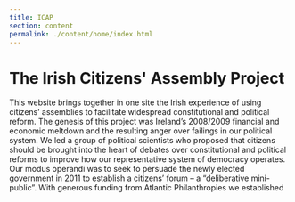 ```yaml
---
title: ICAP
section: content
permalink: ./content/home/index.html
---
```

# The Irish Citizens' Assembly Project

This website brings together in one site the Irish experience of using citizens’ assemblies to facilitate widespread constitutional and political reform. The genesis of this project was Ireland’s 2008/2009 financial and economic meltdown and the resulting anger over failings in our political system. We led a group of political scientists who proposed that citizens should be brought into the heart of debates over constitutional and political reforms to improve how our representative system of democracy operates. Our modus operandi was to seek to persuade the newly elected government in 2011 to establish a citizens’ forum – a “deliberative mini-public”. With generous funding from Atlantic Philanthropies we established